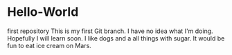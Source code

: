 # Hello-World
first repository 
This is my first Git branch. I have no idea what I'm doing. Hopefully I will learn soon. I like dogs and a all things with sugar.
It would be fun to eat ice cream on Mars.
